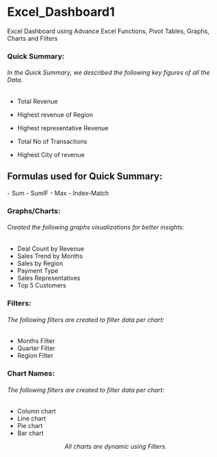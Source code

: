 # Excel_Dashboard1
Excel Dashboard using Advance Excel Functions, Pivot Tables, Graphs, Charts and Filters
<h3>Quick Summary:</h3>
<h6>In the Quick Summary, we described the following key figures of all the Data.</h6>

- Total Revenue

- Highest revenue of Region

- Highest representative Revenue

- Total No of Transactions

- Highest City of revenue

<h2>Formulas used for Quick Summary:</h2>
- Sum 
- SumIF 
- Max 
- Index-Match

<h3>Graphs/Charts:</h3>
<h6>Created the following graphs visualizations for better insights:</h6>

- Deal Count by Revenue 
- Sales Trend by Months 
- Sales by Region 
- Payment Type 
- Sales Representatives 
- Top 5 Customers

<h3>Filters:</h3>
<h6>The following filters are created to filter data per chart:</h6>

- Months Filter 
- Quarter Filter 
- Region Filter

<h3>Chart Names:</h3>
<h6>The following filters are created to filter data per chart:</h6>

- Column chart 
- Line chart 
- Pie chart 
- Bar chart 

<p align="center">
  <i>All charts are dynamic using Filters.</i>
</P>
